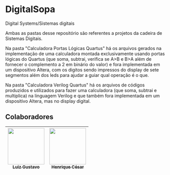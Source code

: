 # DigitalSopa
Digital Systems/Sistemas digitais

Ambas as pastas desse repositório são referentes a projetos da cadeira de Sistemas Digitais.

Na pasta "Calculadora Portas Lógicas Quartus" há os arquivos gerados na implementação de uma
calculadora montada exclusivamente usando portas lógicas do Quartus (que soma, subtrai,
verifica se A>B e B>A além de fornecer o complemento a 2 em binário do valor) e fora
implementada em um dispositivo Altera, com os digitos sendo impressos do display de sete
segmentos além dos leds para ajudar a guiar qual operação é o que.

Na pasta "Calculadora Verilog Quartus" há os arquivos de códigos produzidos e utilizados para
fazer uma calculadora (que soma, subtrai e multiplica) na linguagem Verilog e que também fora
implementada em um dispositivo Altera, mas no display digital.

## Colaboradores

|[<img src="https://avatars.githubusercontent.com/u/96800329?v=4" width=115><br><sub>Luiz Gustavo</sub>](https://github.com/Zed201)|[<img src="https://avatars.githubusercontent.com/u/129231720?v=4" width=115><br><sub>Henrique César</sub>](https://github.com/SapoSopa) |
| :---: | :---: | 
